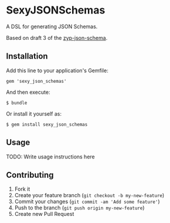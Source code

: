 # SexyJSONSchemas

A DSL for generating JSON Schemas.

Based on draft 3 of the [zyp-json-schema](http://tools.ietf.org/id/draft-zyp-json-schema-03.html).

## Installation

Add this line to your application's Gemfile:

    gem 'sexy_json_schemas'

And then execute:

    $ bundle

Or install it yourself as:

    $ gem install sexy_json_schemas

## Usage

TODO: Write usage instructions here

## Contributing

1. Fork it
2. Create your feature branch (`git checkout -b my-new-feature`)
3. Commit your changes (`git commit -am 'Add some feature'`)
4. Push to the branch (`git push origin my-new-feature`)
5. Create new Pull Request
